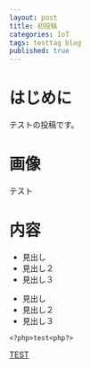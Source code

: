 ```yaml
---
layout: post
title: 初投稿
categories: IoT
tags: testtag blog
published: true
---
```


# はじめに
テストの投稿です。

# 画像
テスト

# 内容
* 見出し
 * 見出し２
  * 見出し３

- 見出し
 - 見出し２
  - 見出し３


```
<?php>test<php?>
```

[TEST](http://www.test.co.jp/)
